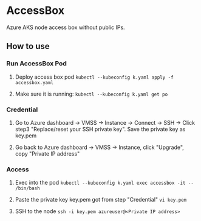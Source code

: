 # AccessBox
Azure AKS node access box without public IPs.

## How to use

### Run AccessBox Pod

1. Deploy access box pod
`kubectl --kubeconfig k.yaml apply -f accessbox.yaml`

2. Make sure it is running:
`kubectl --kubeconfig k.yaml get po`

### Credential

1. Go to Azure dashboard -> VMSS -> Instance -> Connect -> SSH -> Click step3 "Replace/reset your SSH private key". Save the private key as key.pem

2. Go back to Azure dashboard -> VMSS -> Instance, click "Upgrade", copy "Private IP address"

### Access

1. Exec into the pod
` kubectl --kubeconfig k.yaml exec accessbox -it -- /bin/bash `

2. Paste the private key key.pem got from step "Credential"
`vi key.pem`

3. SSH to the node
`ssh -i key.pem azureuser@<Private IP address>`
